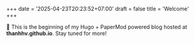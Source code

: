 +++
date = '2025-04-23T20:23:52+07:00'
draft = false
title = 'Welcome'
+++

🚀 This is the beginning of my Hugo + PaperMod powered blog hosted at **thanhhv.github.io**. Stay tuned for more!
